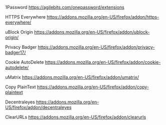 1Password
https://agilebits.com/onepassword/extensions

HTTPS Everywhere
https://addons.mozilla.org/en-US/firefox/addon/https-everywhere/

uBlock Origin
https://addons.mozilla.org/en-US/firefox/addon/ublock-origin/

Privacy Badger
https://addons.mozilla.org/en-US/firefox/addon/privacy-badger17/

Cookie AutoDelete
https://addons.mozilla.org/en-US/firefox/addon/cookie-autodelete/

uMatrix
https://addons.mozilla.org/en-US/firefox/addon/umatrix/

Copy PlainText
https://addons.mozilla.org/en-US/firefox/addon/copy-plaintext

Decentraleyes
https://addons.mozilla.org/en-US/firefox/addon/decentraleyes

ClearURLs
https://addons.mozilla.org/en-US/firefox/addon/clearurls